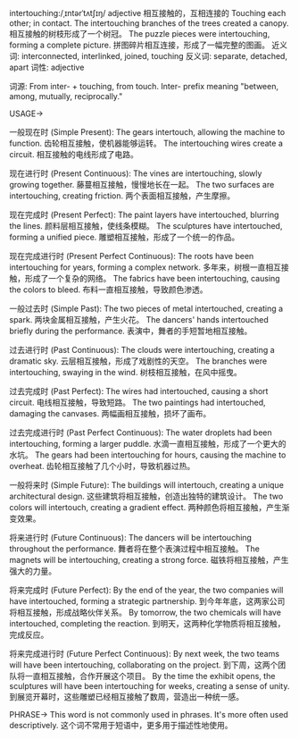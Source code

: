 intertouching:/ˌɪntərˈtʌtʃɪŋ/
adjective
相互接触的，互相连接的
Touching each other; in contact.
The intertouching branches of the trees created a canopy.  相互接触的树枝形成了一个树冠。
The puzzle pieces were intertouching, forming a complete picture.  拼图碎片相互连接，形成了一幅完整的图画。
近义词: interconnected, interlinked, joined, touching
反义词: separate, detached, apart
词性: adjective

词源:
From inter- + touching, from touch.  Inter- prefix meaning "between, among, mutually, reciprocally."

USAGE->

一般现在时 (Simple Present):
The gears intertouch, allowing the machine to function. 齿轮相互接触，使机器能够运转。
The intertouching wires create a circuit.  相互接触的电线形成了电路。

现在进行时 (Present Continuous):
The vines are intertouching, slowly growing together. 藤蔓相互接触，慢慢地长在一起。
The two surfaces are intertouching, creating friction. 两个表面相互接触，产生摩擦。

现在完成时 (Present Perfect):
The paint layers have intertouched, blurring the lines.  颜料层相互接触，使线条模糊。
The sculptures have intertouched, forming a unified piece.  雕塑相互接触，形成了一个统一的作品。

现在完成进行时 (Present Perfect Continuous):
The roots have been intertouching for years, forming a complex network.  多年来，树根一直相互接触，形成了一个复杂的网络。
The fabrics have been intertouching, causing the colors to bleed. 布料一直相互接触，导致颜色渗透。

一般过去时 (Simple Past):
The two pieces of metal intertouched, creating a spark. 两块金属相互接触，产生火花。
The dancers' hands intertouched briefly during the performance.  表演中，舞者的手短暂地相互接触。

过去进行时 (Past Continuous):
The clouds were intertouching, creating a dramatic sky.  云层相互接触，形成了戏剧性的天空。
The branches were intertouching, swaying in the wind.  树枝相互接触，在风中摇曳。

过去完成时 (Past Perfect):
The wires had intertouched, causing a short circuit.  电线相互接触，导致短路。
The two paintings had intertouched, damaging the canvases.  两幅画相互接触，损坏了画布。

过去完成进行时 (Past Perfect Continuous):
The water droplets had been intertouching, forming a larger puddle.  水滴一直相互接触，形成了一个更大的水坑。
The gears had been intertouching for hours, causing the machine to overheat. 齿轮相互接触了几个小时，导致机器过热。

一般将来时 (Simple Future):
The buildings will intertouch, creating a unique architectural design.  这些建筑将相互接触，创造出独特的建筑设计。
The two colors will intertouch, creating a gradient effect.  两种颜色将相互接触，产生渐变效果。

将来进行时 (Future Continuous):
The dancers will be intertouching throughout the performance.  舞者将在整个表演过程中相互接触。
The magnets will be intertouching, creating a strong force.  磁铁将相互接触，产生强大的力量。

将来完成时 (Future Perfect):
By the end of the year, the two companies will have intertouched, forming a strategic partnership.  到今年年底，这两家公司将相互接触，形成战略伙伴关系。
By tomorrow, the two chemicals will have intertouched, completing the reaction.  到明天，这两种化学物质将相互接触，完成反应。


将来完成进行时 (Future Perfect Continuous):
By next week, the two teams will have been intertouching, collaborating on the project.  到下周，这两个团队将一直相互接触，合作开展这个项目。
By the time the exhibit opens, the sculptures will have been intertouching for weeks, creating a sense of unity.  到展览开幕时，这些雕塑已经相互接触了数周，营造出一种统一感。


PHRASE->
This word is not commonly used in phrases. It's more often used descriptively.  这个词不常用于短语中，更多用于描述性地使用。


